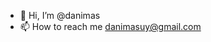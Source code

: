 - 👋 Hi, I’m @danimas
- 📫 How to reach me danimasuy@gmail.com

<!---
danimas/danimas is a ✨ special ✨ repository because its `README.md` (this file) appears on your GitHub profile.
You can click the Preview link to take a look at your changes.
--->
